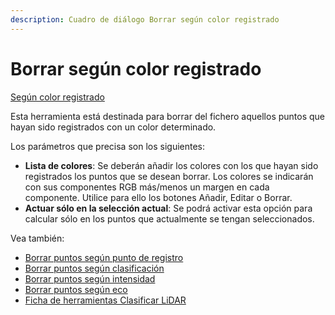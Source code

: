 ```yaml
---
description: Cuadro de diálogo Borrar según color registrado
---
```


# Borrar según color registrado

[Según color registrado](./)

Esta herramienta está destinada para borrar del fichero aquellos puntos que hayan sido registrados con un color determinado.

Los parámetros que precisa son los siguientes:

* **Lista de colores**: Se deberán añadir los colores con los que hayan sido registrados los puntos que se desean borrar. Los colores se indicarán con sus componentes RGB más/menos un margen en cada componente. Utilice para ello los botones Añadir, Editar o Borrar.
* **Actuar sólo en la selección actual**: Se podrá activar esta opción para calcular sólo en los puntos que actualmente se tengan seleccionados.

Vea también:

* [Borrar puntos según punto de registro](../untitled-320/untitled-32.md)
* [Borrar puntos según clasificación](../untitled-316/untitled-28.md)
* [Borrar puntos según intensidad](../untitled-319/untitled-31.md)
* [Borrar puntos según eco](../untitled-318/untitled-30.md)
* [Ficha de herramientas Clasificar LiDAR](../../fichas-de-herramientas/untitled-245.md)

